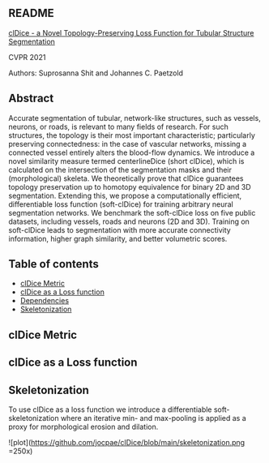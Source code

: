 ## README 

[clDice - a Novel Topology-Preserving Loss Function for Tubular Structure Segmentation](https://arxiv.org/abs/2003.07311)

CVPR 2021

Authors: Suprosanna Shit and Johannes C. Paetzold 


## Abstract 
Accurate segmentation of tubular, network-like structures, such as vessels, neurons, or roads, is relevant to many fields of research. For such structures, the topology is their most important characteristic; particularly preserving connectedness: in the case of vascular networks, missing a connected vessel entirely alters the blood-flow dynamics. We introduce a novel similarity measure termed centerlineDice (short clDice), which is calculated on the intersection of the segmentation masks and their (morphological) skeleta. We theoretically prove that clDice guarantees topology preservation up to homotopy equivalence for binary 2D and 3D segmentation. Extending this, we propose a computationally efficient, differentiable loss function (soft-clDice) for training arbitrary neural segmentation networks. We benchmark the soft-clDice loss on five public datasets, including vessels, roads and neurons (2D and 3D). Training on soft-clDice leads to segmentation with more accurate connectivity information, higher graph similarity, and better volumetric scores.


## Table of contents


* [clDice Metric](#metric)
* [clDice as a Loss function](#loss)
* [Dependencies](#depend)
* [Skeletonization](#skeleton)


## clDice Metric

## clDice as a Loss function

## Skeletonization

To use clDice as a loss function we introduce a differentiable soft-skeletonization where an iterative min- and max-pooling is applied as a proxy for morphological erosion and dilation.

![plot](https://github.com/jocpae/clDice/blob/main/skeletonization.png =250x)

